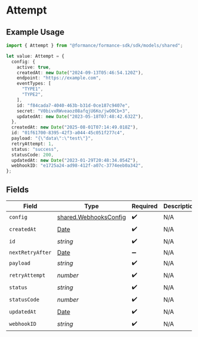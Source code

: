 # Attempt

## Example Usage

```typescript
import { Attempt } from "@formance/formance-sdk/sdk/models/shared";

let value: Attempt = {
  config: {
    active: true,
    createdAt: new Date("2024-09-13T05:46:54.120Z"),
    endpoint: "https://example.com",
    eventTypes: [
      "TYPE1",
      "TYPE2",
    ],
    id: "f84cada7-4040-463b-b31d-0ce187c9407e",
    secret: "V0bivxRWveaoz08afqjU6Ko/jwO0Cb+3",
    updatedAt: new Date("2023-05-18T07:48:42.632Z"),
  },
  createdAt: new Date("2025-08-01T07:14:49.018Z"),
  id: "01f61700-8395-42f3-a044-45c051f277c4",
  payload: "{\"data\":\"test\"}",
  retryAttempt: 1,
  status: "success",
  statusCode: 200,
  updatedAt: new Date("2023-01-29T20:48:34.054Z"),
  webhookID: "e1725a24-ad98-412f-a07c-3774eeb0a342",
};
```

## Fields

| Field                                                                                         | Type                                                                                          | Required                                                                                      | Description                                                                                   | Example                                                                                       |
| --------------------------------------------------------------------------------------------- | --------------------------------------------------------------------------------------------- | --------------------------------------------------------------------------------------------- | --------------------------------------------------------------------------------------------- | --------------------------------------------------------------------------------------------- |
| `config`                                                                                      | [shared.WebhooksConfig](../../../sdk/models/shared/webhooksconfig.md)                         | :heavy_check_mark:                                                                            | N/A                                                                                           |                                                                                               |
| `createdAt`                                                                                   | [Date](https://developer.mozilla.org/en-US/docs/Web/JavaScript/Reference/Global_Objects/Date) | :heavy_check_mark:                                                                            | N/A                                                                                           |                                                                                               |
| `id`                                                                                          | *string*                                                                                      | :heavy_check_mark:                                                                            | N/A                                                                                           |                                                                                               |
| `nextRetryAfter`                                                                              | [Date](https://developer.mozilla.org/en-US/docs/Web/JavaScript/Reference/Global_Objects/Date) | :heavy_minus_sign:                                                                            | N/A                                                                                           |                                                                                               |
| `payload`                                                                                     | *string*                                                                                      | :heavy_check_mark:                                                                            | N/A                                                                                           | {"data":"test"}                                                                               |
| `retryAttempt`                                                                                | *number*                                                                                      | :heavy_check_mark:                                                                            | N/A                                                                                           | 1                                                                                             |
| `status`                                                                                      | *string*                                                                                      | :heavy_check_mark:                                                                            | N/A                                                                                           | success                                                                                       |
| `statusCode`                                                                                  | *number*                                                                                      | :heavy_check_mark:                                                                            | N/A                                                                                           | 200                                                                                           |
| `updatedAt`                                                                                   | [Date](https://developer.mozilla.org/en-US/docs/Web/JavaScript/Reference/Global_Objects/Date) | :heavy_check_mark:                                                                            | N/A                                                                                           |                                                                                               |
| `webhookID`                                                                                   | *string*                                                                                      | :heavy_check_mark:                                                                            | N/A                                                                                           |                                                                                               |